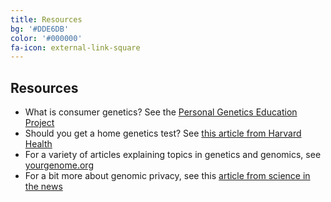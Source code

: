 ```yaml
---
title: Resources
bg: '#DDE6DB'
color: '#000000'
fa-icon: external-link-square
---
```


## Resources

* What is consumer genetics? See the [Personal Genetics Education Project](pged.org)
* Should you get a home genetics test? See [this article from Harvard Health](<https://www.health.harvard.edu/staying-healthy/should-you-get-a-home-genetic-test>)
* For a variety of articles explaining topics in genetics and genomics, see [yourgenome.org](https://yourgenome.org)
* For a bit more about genomic privacy, see this [article from science in the news](<http://sitn.hms.harvard.edu/flash/2018/understanding-ownership-privacy-genetic-data/>)